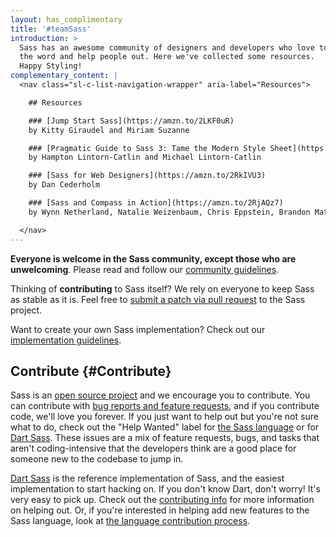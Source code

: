 ```yaml
---
layout: has_complimentary
title: '#teamSass'
introduction: >
  Sass has an awesome community of designers and developers who love to spread
  the word and help people out. Here we've collected some resources.
  Happy Styling!
complementary_content: |
  <nav class="sl-c-list-navigation-wrapper" aria-label="Resources">

    ## Resources

    ### [Jump Start Sass](https://amzn.to/2LKF0uR)
    by Kitty Giraudel and Miriam Suzanne

    ### [Pragmatic Guide to Sass 3: Tame the Modern Style Sheet](https://amzn.to/2LEwXiZ)
    by Hampton Lintorn-Catlin and Michael Lintorn-Catlin

    ### [Sass for Web Designers](https://amzn.to/2RkIVU3)
    by Dan Cederholm

    ### [Sass and Compass in Action](https://amzn.to/2RjAQz7)
    by Wynn Netherland, Natalie Weizenbaum, Chris Eppstein, Brandon Mathis

  </nav>
---
```


**Everyone is welcome in the Sass community, except those who are unwelcoming**.
Please read and follow our [community guidelines](/community-guidelines).

Thinking of **contributing** to Sass itself? We rely on everyone to keep Sass as
stable as it is. Feel free to [submit a patch via pull request](#Contribute) to
the Sass project.

Want to create your own Sass implementation? Check out our [implementation
guidelines](/implementation).

## Contribute {#Contribute}

Sass is an [open source project][github] and we encourage you to contribute. You
can contribute with [bug reports and feature requests][issues], and if you
contribute code, we'll love you forever. If you just want to help out but you're
not sure what to do, check out the "Help Wanted" label for [the Sass
language][lang help] or for [Dart Sass][dart help]. These issues are a mix of
feature requests, bugs, and tasks that aren't coding-intensive that the
developers think are a good place for someone new to the codebase to jump in.

[github]: https://github.com/sass/sass
[issues]: https://github.com/sass/sass/issues
[lang help]: https://github.com/sass/sass/labels/Help%20Wanted
[dart help]: https://github.com/sass/dart-sass/labels/help%20wanted

[Dart Sass][] is the reference implementation of Sass, and the easiest
implementation to start hacking on. If you don't know Dart, don't worry! It's
very easy to pick up. Check out the [contributing info][] for more information
on helping out. Or, if you're interested in helping add new features to the Sass
language, look at [the language contribution process][].

[Dart Sass]: /dart-sass
[contributing info]: https://github.com/sass/dart-sass/blob/main/CONTRIBUTING.md
[the language contribution process]: https://github.com/sass/sass/blob/main/CONTRIBUTING.md
